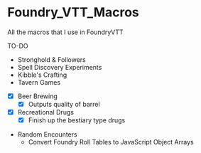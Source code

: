 # Foundry_VTT_Macros
All the macros that I use in FoundryVTT

TO-DO
* Stronghold & Followers
* Spell Discovery Experiments
* Kibble's Crafting
* Tavern Games
* [x] Beer Brewing
   * [x] Outputs quality of barrel
* [x] Recreational Drugs
    * [x] Finish up the bestiary type drugs
* Random Encounters
   * Convert Foundry Roll Tables to JavaScript Object Arrays
